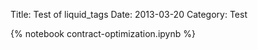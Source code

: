Title: Test of liquid_tags 
Date: 2013-03-20
Category: Test

{% notebook contract-optimization.ipynb %}